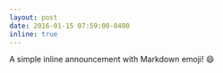 ```yaml
---
layout: post
date: 2016-01-15 07:59:00-0400
inline: true
---
```


A simple inline announcement with Markdown emoji! :smile:
